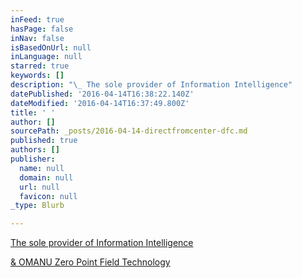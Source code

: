 ```yaml
---
inFeed: true
hasPage: false
inNav: false
isBasedOnUrl: null
inLanguage: null
starred: true
keywords: []
description: "\_ The sole provider of Information Intelligence"
datePublished: '2016-04-14T16:38:22.140Z'
dateModified: '2016-04-14T16:37:49.800Z'
title: ' '
author: []
sourcePath: _posts/2016-04-14-directfromcenter-dfc.md
published: true
authors: []
publisher:
  name: null
  domain: null
  url: null
  favicon: null
_type: Blurb

---
```

[The sole provider of Information Intelligence][0]

[& OMANU Zero Point Field Technology ][0]


[0]: null